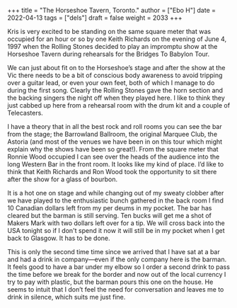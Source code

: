 +++
title = "The Horseshoe Tavern, Toronto."
author = ["Ebo H"]
date = 2022-04-13
tags = ["dels"]
draft = false
weight = 2033
+++

Kris is very excited to be standing on the same square meter that was occupied for an hour or so by one Keith Richards on the evening of June 4, 1997 when the Rolling Stones decided to play an impromptu show at the Horseshoe Tavern during rehearsals for the Bridges To Babylon Tour.

We can just about fit on to the Horseshoe’s stage and after the show at the Vic there needs to be a bit of conscious body awareness to avoid tripping over a guitar lead, or even your own feet, both of which I manage to do during the first song. Clearly the Rolling Stones gave the horn section and the backing singers the night off when they played here. I like to think they just cabbed up here from a rehearsal room with the drum kit and a couple of Telecasters.

I have a theory that in all the best rock and roll rooms you can see the bar from the stage; the Barrowland Ballroom, the original Marquee Club, the Astoria (and most of the venues we have been in on this tour which might explain why the shows have been so great!). From the square meter that Ronnie Wood occupied I can see over the heads of the audience into the long Western Bar in the front room. It looks like my kind of place. I’d like to think that Keith Richards and Ron Wood took the opportunity to sit there after the show for a glass of bourbon.

It is a hot one on stage and while changing out of my sweaty clobber after we have played to the enthusiastic bunch gathered in the back room I find 10 Canadian dollars left from my per deums in my pocket. The bar has cleared but the barman is still serving. Ten bucks will get me a shot of Makers Mark with two dollars left over for a tip. We will cross back into the USA tonight so if I don't spend it now it will still be in my pocket when I get back to Glasgow. It has to be done.

This is only the second time time since we arrived  that I have sat at a bar and had a drink in company—even if the only company here is the barman. It feels good to have a bar under my elbow so I order a second drink to pass the time before we break for the border and now out of the local currency I try to pay with plastic, but the barman pours this one on the house. He seems to intuit that I don’t feel the need for conversation and leaves me to drink in silence, which suits me just fine.
